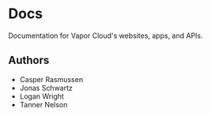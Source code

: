 # Docs

Documentation for Vapor Cloud's websites, apps, and APIs.

## Authors

- Casper Rasmussen
- Jonas Schwartz
- Logan Wright
- Tanner Nelson
